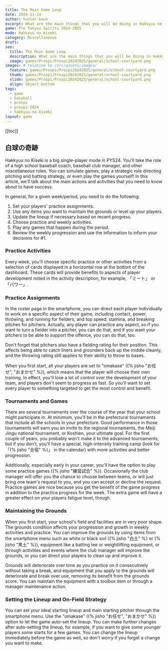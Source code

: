 ```yaml
---
title: The Main Game Loop
date: 2024-11-14
author: hunter-baun
excerpt: What are the main things that you will be doing in Hakkyuu no Kiseki mode?
game: Pro Yakyuu Spirits 2024-2025
mode: Hakkyuu no Kiseki
category: Miscellaneous
draft: 
seo:
  title: The Main Game Loop
  description: What are the main things that you will be doing in Hakkyuu no Kiseki mode?
  image: games/Prospi/Prospi20242025/general/school-courtyard.png
images: # relative to /src/assets/images/
  feature: games/Prospi/Prospi20242025/general/school-courtyard.png
  thumb: games/Prospi/Prospi20242025/general/school-courtyard.png
  slide: games/Prospi/Prospi20242025/general/school-courtyard.png
  align: object-bottom
tags:
  - game
  - baseball
  - prospi
  - prospi-2024
  - hakkyuu-no-kiseki
layout: game
---
```

[[toc]]
## 白球の奇跡

Hakkyuu no Kiseki is a big single-player mode in PYS24. You'll take the role of a high school baseball coach, baseball club manager, and other miscellaneous roles. You can simulate games, play a strategic role directing pitching and batting strategy, or even play the games yourself! In this article, we'll talk about the main actions and activities that you need to know about to have success.

In general, for a given week/period, you need to do the following:
1. Set your players' practice assignments.
2. Use any items you want to maintain the grounds or level up your players.
3. Update the lineup if necessary based on recent progress.
4. Choose practice and weekly activities.
5. Play any games that happen during the period.
6. Review the weekly progression and use the information to inform your decisions for #1.

### Practice Activities

Every week, you'll choose specific practice or other activities from a selection of cards displayed in a horizontal row at the bottom of the dashboard. These cards will provide benefits to aspects of player development noted in the activity description, for example, 「ミート」 or 「パワー」.


### Practice Assignments

In the roster page in the smartphone, you can direct each player individually to work on a specific aspect of their game, including contact, power, throwing, and running for fielders, and top speed, stamina, and breaking pitches for pitchers. Actually, any player can practice any aspect, so if you want to turn a fielder into a pitcher, you can do that, and if you want your pitchers to be able to support the offence, you can do that, too. 

Don't forget that pitchers also have a fielding rating for their position. This affects being able to catch liners and grounders back up the middle cleanly, and the throwing rating still applies to their ability to throw to bases.

When you first start, all your players are set to "omakase" ({% jisho "お任せ", "おまかせ" %}), which means that the player will choose their own training. In effect, you'll lose a lot of control over the development of your team, and players don't seem to progress as fast. So you'll want to set every player to something targeted to get the most control and benefit.

### Tournaments and Games

There are several tournaments over the course of the year that your school might participate in. At minimum, you'll be in the prefectural tournaments that include all the schools in your prefecture. Good performance in those tournaments will earn you an invite to the regional tournaments, the Meiji Jingu national tournament, or Koshien, your ultimate goal. For the first couple of years, you probably won't make it to the advanced tournaments, but if you don't, you'll have a special, high-intensity training camp (look for 「{% jisho "合宿" %}」 in the calendar) with more activities and better progression.

Additionally, especially early in your career, you'll have the option to play some practice games ({% jisho "練習試合" %}). Occasionally the club manager will offer you the chance to choose between teams, or will just bring one team's request to you, and you can accept or decline the request. Practice games are nice because you get the benefit of the game progress in addition to the practice progress for the week. The extra game will have a greater effect on your players fatigue level, though.

### Maintaining the Grounds

When you first start, your school's field and facilities are in very poor shape. The grounds condition affects your progression and growth in weekly activities and practice. You can improve the grounds by using items from the smartphone menu such as white or black soil ({% jisho "白土" %} or {% jisho "黒土" %}), equipment like a batting tee or weightlifting equipment, or through activities and events where the club manager will improve the grounds, or you can direct your players to clean up and improve it.

Grounds will deteriorate over time as you practice on it consecutively without taking a break, and equipment that you apply to the grounds will deteriorate and break over use, removing its benefit from the grounds score. You can maintain the equipment with a toolbox item or through a manager maintenance action.

### Setting the Lineup and On-Field Strategy

You can set your ideal starting lineup and main starting pitcher through the smartphone menu. Use the "omakase" ({% jisho "お任せ", "おまかせ" %}) option to let the game auto-set the lineup. You can make further changes after auto-setting the lineup, for example, if you want to give some younger players some starts for a few games. You can change the lineup immediately before the game as well, so don't worry if you forget a change you want to make.